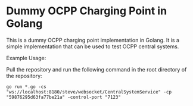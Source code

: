 # Dummy OCPP Charging Point in Golang

This is a dummy OCPP charging point implementation in Golang. It is a simple implementation that can be used to test OCPP central systems.

Example Usage:

Pull the repository and run the following command in the root directory of the repository:

```shell
go run *.go -cs "ws://localhost:8180/steve/websocket/CentralSystemService" -cp "59876295d63fa77be21a" -control-port "7123"
```
